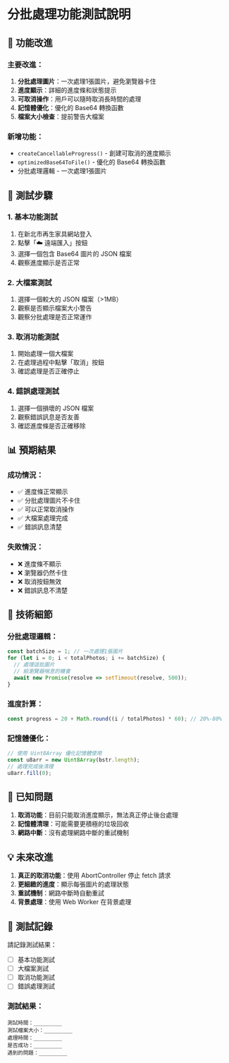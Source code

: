 # 分批處理功能測試說明

## 🎯 功能改進

### 主要改進：
1. **分批處理圖片**：一次處理1張圖片，避免瀏覽器卡住
2. **進度顯示**：詳細的進度條和狀態提示
3. **可取消操作**：用戶可以隨時取消長時間的處理
4. **記憶體優化**：優化的 Base64 轉換函數
5. **檔案大小檢查**：提前警告大檔案

### 新增功能：
- `createCancellableProgress()` - 創建可取消的進度顯示
- `optimizedBase64ToFile()` - 優化的 Base64 轉換函數
- 分批處理邏輯 - 一次處理1張圖片

## 🧪 測試步驟

### 1. 基本功能測試
1. 在新北市再生家具網站登入
2. 點擊「☁️ 遠端匯入」按鈕
3. 選擇一個包含 Base64 圖片的 JSON 檔案
4. 觀察進度顯示是否正常

### 2. 大檔案測試
1. 選擇一個較大的 JSON 檔案（>1MB）
2. 觀察是否顯示檔案大小警告
3. 觀察分批處理是否正常運作

### 3. 取消功能測試
1. 開始處理一個大檔案
2. 在處理過程中點擊「取消」按鈕
3. 確認處理是否正確停止

### 4. 錯誤處理測試
1. 選擇一個損壞的 JSON 檔案
2. 觀察錯誤訊息是否友善
3. 確認進度條是否正確移除

## 📊 預期結果

### 成功情況：
- ✅ 進度條正常顯示
- ✅ 分批處理圖片不卡住
- ✅ 可以正常取消操作
- ✅ 大檔案處理完成
- ✅ 錯誤訊息清楚

### 失敗情況：
- ❌ 進度條不顯示
- ❌ 瀏覽器仍然卡住
- ❌ 取消按鈕無效
- ❌ 錯誤訊息不清楚

## 🔧 技術細節

### 分批處理邏輯：
```javascript
const batchSize = 1; // 一次處理1張圖片
for (let i = 0; i < totalPhotos; i += batchSize) {
  // 處理這批圖片
  // 給瀏覽器喘息的機會
  await new Promise(resolve => setTimeout(resolve, 500));
}
```

### 進度計算：
```javascript
const progress = 20 + Math.round((i / totalPhotos) * 60); // 20%-80%
```

### 記憶體優化：
```javascript
// 使用 Uint8Array 優化記憶體使用
const u8arr = new Uint8Array(bstr.length);
// 處理完成後清理
u8arr.fill(0);
```

## 🐛 已知問題

1. **取消功能**：目前只能取消進度顯示，無法真正停止後台處理
2. **記憶體清理**：可能需要更積極的垃圾回收
3. **網路中斷**：沒有處理網路中斷的重試機制

## 💡 未來改進

1. **真正的取消功能**：使用 AbortController 停止 fetch 請求
2. **更細緻的進度**：顯示每張圖片的處理狀態
3. **重試機制**：網路中斷時自動重試
4. **背景處理**：使用 Web Worker 在背景處理

## 📝 測試記錄

請記錄測試結果：

- [ ] 基本功能測試
- [ ] 大檔案測試  
- [ ] 取消功能測試
- [ ] 錯誤處理測試

### 測試結果：
```
測試時間：_________
測試檔案大小：_________
處理時間：_________
是否成功：_________
遇到的問題：_________
``` 